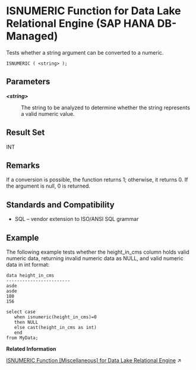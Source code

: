 <!-- loiof82be4309ee34e0dab5a3148c3d56fc6 -->

# ISNUMERIC Function for Data Lake Relational Engine \(SAP HANA DB-Managed\)

Tests whether a string argument can be converted to a numeric.



```
ISNUMERIC ( <string> );
```



<a name="loiof82be4309ee34e0dab5a3148c3d56fc6__section_fdy_2kh_trb"/>

## Parameters


<dl>
<dt><b>

*<string\>*

</b></dt>
<dd>

The string to be analyzed to determine whether the string represents a valid numeric value.



</dd>
</dl>



<a name="loiof82be4309ee34e0dab5a3148c3d56fc6__section_i3p_fkh_trb"/>

## Result Set

INT



<a name="loiof82be4309ee34e0dab5a3148c3d56fc6__section_vzd_gkh_trb"/>

## Remarks

If a conversion is possible, the function returns 1; otherwise, it returns 0. If the argument is null, 0 is returned.



<a name="loiof82be4309ee34e0dab5a3148c3d56fc6__section_iwm_1mh_trb"/>

## Standards and Compatibility

-   SQL – vendor extension to ISO/ANSI SQL grammar



<a name="loiof82be4309ee34e0dab5a3148c3d56fc6__section_tys_bmh_trb"/>

## Example

The following example tests whether the height\_in\_cms column holds valid numeric data, returning invalid numeric data as NULL, and valid numeric data in int format:

```
data height_in_cms
------------------------
asde
asde
180
156
```

```
select case
   when isnumeric(height_in_cms)=0
   then NULL
   else cast(height_in_cms as int) 
   end
from MyData;
```

**Related Information**  


[ISNUMERIC Function \[Miscellaneous\] for Data Lake Relational Engine](https://help.sap.com/viewer/19b3964099384f178ad08f2d348232a9/2024_1_QRC/en-US/a55af5d284f21015867a9c978b63f5c1.html "Tests whether a string argument can be converted to a numeric.") :arrow_upper_right:

